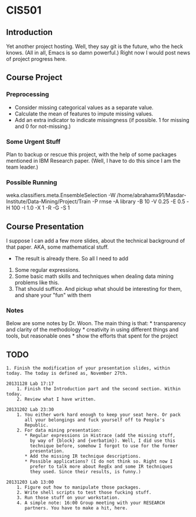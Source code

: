 CIS501
======

## Introduction ##
Yet another project hosting. Well, they say git is the future, who the
heck knows. (All in all, Emacs is so damn powerful.)
Right now I would post news of project progress here.

## Course Project ##

### Preprocessing ###
* Consider missing categorical values as a separate value.
* Calculate the mean of features to impute missing values.
* Add an extra indicator to indicate missingness (if possible. 1 for
  missing and 0 for not-missing.)

### Some Urgent Stuff ###
Plan to backup or rescue this project, with the help of some packages
mentioned in IBM Research paper. (Well, I have to do this since I am
the team leader.)

### Possible Running ###
weka.classifiers.meta.EnsembleSelection -W /home/abrahamx91/Masdar-Institute/Data-Mining/Project/Train -P rmse -A library -B 10 -V 0.25 -E 0.5 -H 100 -I 1.0 -X 1 -R -G -S 1

## Course Presentation ##
I suppose I can add a few more slides, about the technical background
of that paper. AKA, some mathematical stuff.

* The result is already there. So all I need to add
1. Some regular expressions.
2. Some basic math skills and techniques when dealing data mining
problems like this.
3. That should suffice. And pickup what should be interesting for
them, and share your "fun" with them

### Notes ###
Below are some notes by Dr. Woon.
The main thing is that:
    * transparency and clarity of the methodology
    * creativity in using different things and tools, but reasonable ones
    * show the efforts that spent for the project


## TODO ##
    1. Finish the modification of your presentation slides, within
    today. The today is defined as, November 27th.

    20131128 Lab 17:17
        1. Finish the Introduction part and the second section. Within today.
        2. Review what I have written.

    20131202 Lab 23:30
        1. You either work hard enough to keep your seat here. Or pack
           all your belongings and fuck yourself off to People's
           Republic.
        2. For data mining presentation:
           * Regular expressions in Histrace (add the missing stuff,
             by way of {block} and {verbatim}). Well, I did use this
             technique before, somehow I forgot to use for the former
             presentation.
           * Add the missing IR technique descriptions.
           * Possible applications? (I do not think so. Right now I
             prefer to talk more about RegEx and some IR techniques
             they used. Since their results, is funny.)
    
    20131203 Lab 13:00
        1. Figure out how to manipulate those packages.
        2. Write shell scripts to test those fucking stuff.
        3. Run those stuff on your workstation.
        4. A simple note: 16:00 Group meeting with your RESEARCH
           partners. You have to make a hit, here.



